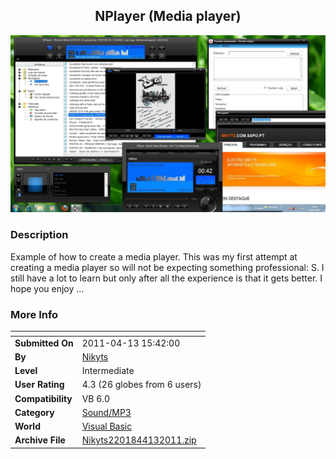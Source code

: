 ﻿<div align="center">

## NPlayer \(Media player\)

<img src="PIC20114131110245767.jpg">
</div>

### Description

Example of how to create a media player. This was my first attempt at creating a media player so will not be expecting something professional: S. I still have a lot to learn but only after all the experience is that it gets better. I hope you enjoy ...
 
### More Info
 


<span>             |<span>
---                |---
**Submitted On**   |2011-04-13 15:42:00
**By**             |[Nikyts](https://github.com/Planet-Source-Code/PSCIndex/blob/master/ByAuthor/nikyts.md)
**Level**          |Intermediate
**User Rating**    |4.3 (26 globes from 6 users)
**Compatibility**  |VB 6\.0
**Category**       |[Sound/MP3](https://github.com/Planet-Source-Code/PSCIndex/blob/master/ByCategory/sound-mp3__1-45.md)
**World**          |[Visual Basic](https://github.com/Planet-Source-Code/PSCIndex/blob/master/ByWorld/visual-basic.md)
**Archive File**   |[Nikyts2201844132011\.zip](https://github.com/Planet-Source-Code/nikyts-nplayer-media-player__1-73854/archive/master.zip)








